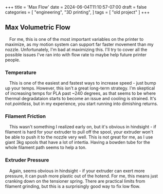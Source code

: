 +++
title = 'Max Flow'
date = 2024-06-04T11:10:57-07:00
draft = false
categories = [
    "engineering",
    "3D printing",
]
tags = [
    "old project"
]
+++

## Max Volumetric Flow

&emsp;For me, this is one of the most important variables on the printer to maximize, as my motion system can support far faster movement than my nozzle. Unfortunately, I'm bad at maximizing this. I'll try to cover all the possible issues I've ran into with flow rate to maybe help future printer people.

### Temperature

&emsp;This is one of the easiest and fastest ways to increase speed - just bump up your temps. However, this isn't a great long-term strategy. I'm skeptical of increasing temps for PLA past ~240 degrees, as that seems to be where thermal degradataion starts to become an issue and cooling is strained. It's not *pointless*, but in my experience, you start running into dimishing returns.

### Filament Friction

&emsp;This wasn't something I realized early on, but it's obvious in hindsight - if filament is hard for your extruder to pull off the spool, your extruder won't be able to push it to the nozzle very well. This is not great for me, as I use giant 3kg spools that have a lot of intertia. Having a bowden tube for the whole filament path seems to help a ton.

### Extruder Pressure

&emsp;Again, seems obvious in hindsight - if your extruder can exert more pressure, it can push more plastic out of the hotend. For me, this means just cranking down on the tensioner spring. There are practical limits from filament grinding, but this is a surprisingly good way to fix low flow.